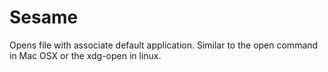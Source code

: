 # Sesame
Opens file with associate default application. Similar to the open command in Mac OSX or the xdg-open in linux.
